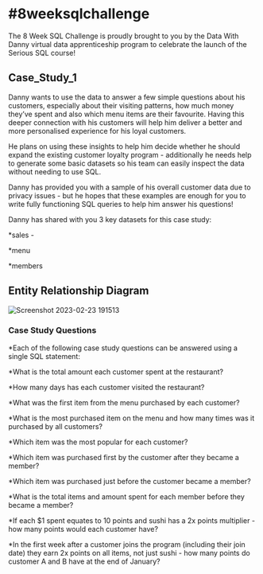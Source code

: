 # #8weeksqlchallenge
The 8 Week SQL Challenge is proudly brought to you by the Data With Danny virtual data apprenticeship program to celebrate the launch of the Serious SQL course!
## Case_Study_1
Danny wants to use the data to answer a few simple questions about his customers, especially about their visiting patterns, how much money they’ve spent and also which menu items are their favourite. Having this deeper connection with his customers will help him deliver a better and more personalised experience for his loyal customers.

He plans on using these insights to help him decide whether he should expand the existing customer loyalty program - additionally he needs help to generate some basic datasets so his team can easily inspect the data without needing to use SQL.

Danny has provided you with a sample of his overall customer data due to privacy issues - but he hopes that these examples are enough for you to write fully functioning SQL queries to help him answer his questions!

Danny has shared with you 3 key datasets for this case study:

*sales -

*menu

*members

## Entity Relationship Diagram
![Screenshot 2023-02-23 191513](https://user-images.githubusercontent.com/91627799/220926263-e3da9b42-dd65-46ef-8fd2-f721d7c86ea1.jpg)

### Case Study Questions
*Each of the following case study questions can be answered using a single SQL statement:

*What is the total amount each customer spent at the restaurant?

*How many days has each customer visited the restaurant?

*What was the first item from the menu purchased by each customer?

*What is the most purchased item on the menu and how many times was it purchased by all customers?

*Which item was the most popular for each customer?

*Which item was purchased first by the customer after they became a member?

*Which item was purchased just before the customer became a member?

*What is the total items and amount spent for each member before they became a member?

*If each $1 spent equates to 10 points and sushi has a 2x points multiplier - how many points would each customer have?

*In the first week after a customer joins the program (including their join date) they earn 2x points on all items, not just sushi - how many points do customer A and B have at the end of January?

